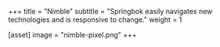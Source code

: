 +++
title = "Nimble"
subtitle = "Springbok easily navigates new technologies and is responsive to change."
weight = 1

[asset]
  image = "nimble-pixel.png"
+++

